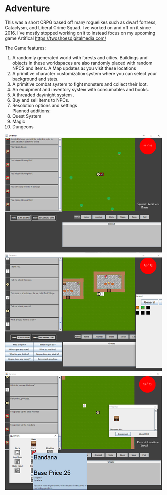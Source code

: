 # Adventure
This was a short CRPG based off many roguelikes such as dwarf fortress, Cataclysm, and Liberal Crime Squad. I've worked on and off on it since 2016. I've mostly stopped working on it to instead focus on my upcoming game Artifical https://twoshoesdigitalmedia.com/ <br />

The Game features: 
1) A randomly generated world with forests and cities. Buildings and objects in these worldspaces are also randomly placed with random NPCS and items. A Map updates as you visit these locations
2) A primitive character customization system where you can select your background and stats.
3) A primitive combat system to fight monsters and collect their loot.
4) An equipment and inventory system with consumables and books.
5) A threaded day/night system .
6) Buy and sell items to NPCs.
7) Resolution options and settings <br>
Planned additions:
7) Quest System
8) Magic
9) Dungeons


![alt tag](https://github.com/austings/Adventure/blob/master/pics/preview.png)
![alt tag](https://github.com/austings/Adventure/blob/master/pics/preview2.png)
![alt tag](https://github.com/austings/Adventure/blob/master/pics/preview3.png)


